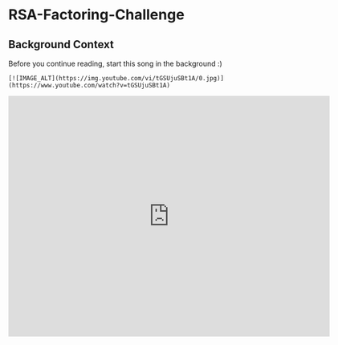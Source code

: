 # RSA-Factoring-Challenge

## Background Context

Before you continue reading, start this song in the background :)

```
[![IMAGE_ALT](https://img.youtube.com/vi/tGSUjuSBt1A/0.jpg)](https://www.youtube.com/watch?v=tGSUjuSBt1A)
```

<iframe
    width="640"
    height="480"
    src="https://www.youtube.com/embed/"
    frameborder="0"
    allow="autoplay; encrypted-media"
    allowfullscreen
>
</iframe>